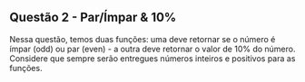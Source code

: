 ## Questão 2 - Par/Ímpar & 10%
Nessa questão, temos duas funções: uma deve retornar se o número é ímpar (odd) ou par (even) - a outra deve retornar o valor de 10% do número. Considere que sempre serão entregues números inteiros e positivos para as funções.
